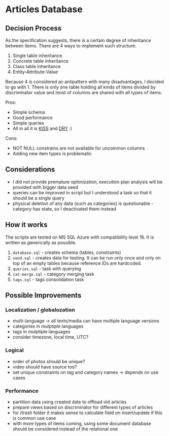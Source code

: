 # Articles Database

## Decision Process
As the specification suggests, there is a certain degree of inheritance between items. There are 4 ways to implement such structure:
1. Single table inheritance
2. Concrete table inheritance
3. Class table inheritance
4. Entity-Attribute-Value

Because 4 is considered an antipattern with many disadvantages, I decided to go with 1.
There is only one table holding all kinds of items divided by discriminator value and most of columns are shared with all types of items.

Pros:
- Simple schema
- Good performance
- Simple queries
- All in all it is [KISS](https://en.wikipedia.org/wiki/KISS_principle) and [DRY](https://en.wikipedia.org/wiki/Don%27t_repeat_yourself) :)

Cons:
- NOT NULL constrains are not available for uncommon columns
- Adding new item types is problematic

## Considerations
- I did not provide premature optimization, execution plan analysis will be provided with bigger data seed
- queries can be improved in script but I understood a task so that it should be a single query
- physical deletion of any data (such as categories) is questionable - category has state, so I deactivated them instead

## How it works
The scripts are tested on MS SQL Azure with compatibility level 16.
It is written as generically as possible.

1. `database.sql` - creates schema (tables, constraints)
2. `seed.sql` - creates data for testing. It can be run only once and only on top of an empty tables because reference IDs are hardcoded.
3. `queries.sql` - task with querying
4. `cat-merge.sql` - category merging task
5. `tags.sql` - tags consolidation task

## Possible Improvements
### Localization / globalozation
- multi-language -> all texts/media can have multiple language versions
- categories in mulptiple languages
- tags in mulptiple languages
- consider timezone, local time, UTC?

### Logical
- order of photos should be unique?
- video should have source too?
- set unique constraints on tag and category names -> depends on use cases

### Performance
- partition data using created date to offload old articles
- prepare views based on discriminator for different types of articles
- for /trash folder it makes sense to calculate field on insert/update if this is common use case
- with more types of items coming, using some document database should be considered instead of the relational one
